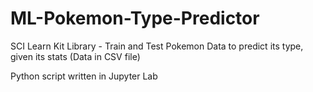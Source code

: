 # ML-Pokemon-Type-Predictor
SCI Learn Kit Library - Train and Test Pokemon Data to predict its type, given its stats (Data in CSV file)

Python script written in Jupyter Lab
